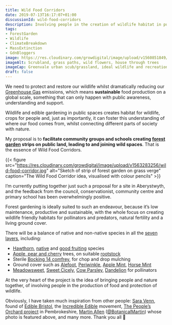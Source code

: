 ```yaml
---
title: Wild Food Corridors
date: 2019-07-13T16:17:07+01:00
discussionId: wild-food-corridors
description: Involving people in the creation of wildlife habitat in public spaces whilst simultaneously providing a harvest is a way to focus minds on our existential environmental threats
tags: 
- ForestGarden
- Wildlife
- ClimateBreakdown
- MassExtinction
- GdnBloggers
image: https://res.cloudinary.com/growdigital/image/upload/v1560851849/botanicalmartin-scrubland.jpg
imageAlt: Scrubland, grass paths, wild flowers, house through trees
imageCap: Greenvale urban scub/grassland, ideal wildlife and recreational habitat, photo by Martin Allen
draft: false
---
```


We need to protect and restore our wildlife whilst dramatically reducing our [Greenhouse Gas](https://en.wikipedia.org/wiki/Greenhouse_gas) emissions, which means **sustainable** food production on a global scale, something that can only happen with public awareness, understanding and support.

Wildlife and edible gardening in public spaces creates habitat for wildlife, crops for people and, just as importantly, it can foster this understanding of where our food comes from, whilst connecting different parts of society with nature.

My proposal is to **facilitate community groups and schools creating [forest garden](https://www.forestgarden.wales/blog/what-is-a-forest-garden/) strips on public land, leading to and joining wild spaces**. That is the essence of Wild Food Corridors.

{{< figure src="https://res.cloudinary.com/growdigital/image/upload/v1563283256/wild-food-corridor.jpg" alt="Sketch of strip of forest garden on grass verge" caption="The Wild Food Corridor idea, visualised with colour pencils" >}}

I’m currently putting together just such a proposal for a site in Aberystwyth, and the feedback from the council, conservationist, community centre and primary school has been overwhelmingly positive.

Forest gardening is ideally suited to such an endeavour, because it’s low maintenance, productive and sustainable, with the whole focus on creating wildlife friendly habitats for pollinators and predators, natural fertility and a living ground cover.

There will be a balance of native and non-native species in all the [seven layers](https://www.forestgarden.wales/blog/seven-layers-forest-garden/), including:

* [Hawthorn](https://en.m.wikipedia.org/wiki/Crataegus), [native](https://pfaf.org/user/Plant.aspx?LatinName=Crataegus+monogyna) and [good fruiting](https://pfaf.org/user/plant.aspx?LatinName=Crataegus+arnoldiana) species
* [Apple, pear and cherry](https://www.orangepippin.com) trees, on suitable [rootstock](https://www.forestgarden.wales/blog/rootstock-reference/)
* Sterile [Bocking 14 comfrey](https://pfaf.org/user/Plant.aspx?LatinName=Symphytum+officinale), for chop and drop mulching
* Ground cover such as [Alefoot](https://pfaf.org/user/Plant.aspx?LatinName=Glechoma+hederacea), [Periwinkle](https://pfaf.org/user/plant.aspx?latinname=Vinca+minor), [Apple Mint](https://pfaf.org/user/Plant.aspx?LatinName=Mentha+suaveolens), [Horse Mint](https://pfaf.org/user/Plant.aspx?LatinName=Mentha+longifolia)
* [Meadowsweet](https://pfaf.org/user/Plant.aspx?LatinName=Filipendula+ulmaria), [Sweet Cicely](https://pfaf.org/user/plant.aspx?LatinName=Myrrhis+odorata), [Cow Parsley](https://pfaf.org/user/Plant.aspx?LatinName=Anthriscus+sylvestris), [Dandelion](https://pfaf.org/user/plant.aspx?latinname=Taraxacum+officinale) for pollinators

At the very heart of the project is the idea of bringing people and nature together, of involving people in the production of food and protection of wildlife.

Obviously, I have taken much inspiration from other people: [Sara Venn](https://twitter.com/Saralimback), found of [Edible Bristol](http://ediblebristol.org.uk), the [Incredible Edible](https://www.incredibleedible.org.uk) movement, [The People’s Orchard project](http://www.stdogmaelsabbey.org.uk/peoplesorchard) in Pembrokeshire, [Martin Allen](http://martinjallen.com) ([@BotanicalMartin](https://mobile.twitter.com/BotanicalMartin)) whose photo is featured above, and many more. Thank you all 🙂
